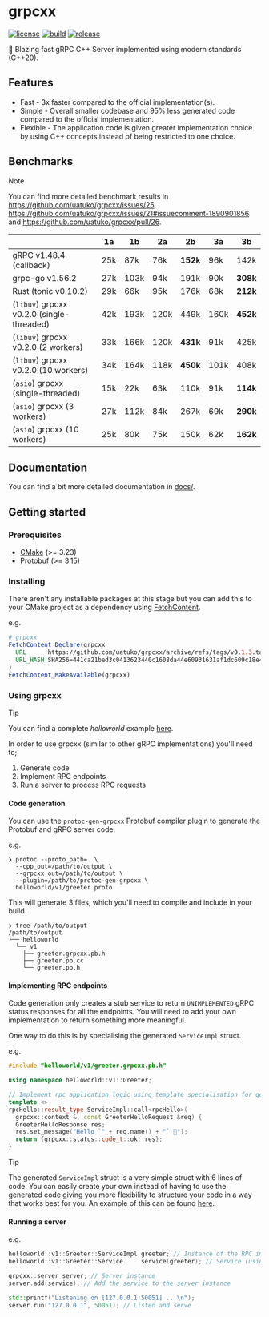 # grpcxx

[![license](https://img.shields.io/badge/license-MIT-green)](https://raw.githubusercontent.com/uatuko/grpcxx/main/LICENSE)
[![build](https://github.com/uatuko/grpcxx/actions/workflows/build.yaml/badge.svg?branch=main)](https://github.com/uatuko/grpcxx/actions/workflows/build.yaml)
[![release](https://img.shields.io/github/v/release/uatuko/grpcxx)](https://github.com/uatuko/grpcxx/releases)

🚀 Blazing fast gRPC C++ Server implemented using modern standards (C++20).

## Features

* Fast - 3x faster compared to the official implementation(s).
* Simple - Overall smaller codebase and 95% less generated code compared to the official implementation.
* Flexible - The application code is given greater implementation choice by using C++ concepts instead of being restricted to one choice.


## Benchmarks

> [!NOTE]
> You can find more detailed benchmark results in https://github.com/uatuko/grpcxx/issues/25,
> https://github.com/uatuko/grpcxx/issues/21#issuecomment-1890901856 and https://github.com/uatuko/grpcxx/pull/26.

|                                           | 1a  | 1b   | 2a   | 2b   | 3a   | 3b   |
| ----------------------------------------- | --- | ---- | ---- | ---- | ---- | ---- |
| gRPC v1.48.4 (callback)                   | 25k | 87k  | 76k  | **152k** | 96k  | 142k |
| grpc-go v1.56.2                           | 27k | 103k | 94k  | 191k | 90k  | **308k** |
| Rust (tonic v0.10.2)                      | 29k | 66k  | 95k  | 176k | 68k  | **212k** |
| (`libuv`) grpcxx v0.2.0 (single-threaded) | 42k | 193k | 120k | 449k | 160k | **452k** |
| (`libuv`) grpcxx v0.2.0 (2 workers)       | 33k | 166k | 120k | **431k** | 91k  | 425k |
| (`libuv`) grpcxx v0.2.0 (10 workers)      | 34k | 164k | 118k | **450k** | 101k | 408k |
| (`asio`) grpcxx (single-threaded)         | 15k | 22k  | 63k  | 110k | 91k  | **114k** |
| (`asio`) grpcxx (3 workers)               | 27k | 112k | 84k  | 267k | 69k  | **290k** |
| (`asio`) grpcxx (10 workers)              | 25k | 80k  | 75k  | 150k | 62k  | **162k** |

## Documentation

You can find a bit more detailed documentation in [docs/](docs/README.md).


## Getting started

### Prerequisites

* [CMake](https://cmake.org) (>= 3.23)
* [Protobuf](https://protobuf.dev) (>= 3.15)

### Installing

There aren't any installable packages at this stage but you can add this to your CMake project as a dependency using
[FetchContent](https://cmake.org/cmake/help/latest/module/FetchContent.html).

e.g.
```cmake
# grpcxx
FetchContent_Declare(grpcxx
  URL      https://github.com/uatuko/grpcxx/archive/refs/tags/v0.1.3.tar.gz
  URL_HASH SHA256=441ca21bed3c0413623440c1608da44e60931631af1dc609c18e4a955f8cb3a5
)
FetchContent_MakeAvailable(grpcxx)
```

### Using grpcxx

> [!TIP]
> You can find a complete _helloworld_ example [here](https://github.com/uatuko/grpcxx/tree/main/examples/helloworld).

In order to use grpcxx (similar to other gRPC implementations) you'll need to;

1. Generate code
2. Implement RPC endpoints
3. Run a server to process RPC requests

#### Code generation

You can use the `protoc-gen-grpcxx` Protobuf compiler plugin to generate the Protobuf and gRPC server code.

e.g.
```
❯ protoc --proto_path=. \
  --cpp_out=/path/to/output \
  --grpcxx_out=/path/to/output \
  --plugin=/path/to/protoc-gen-grpcxx \
  helloworld/v1/greeter.proto
```

This will generate 3 files, which you'll need to compile and include in your build.
```
❯ tree /path/to/output
/path/to/output
└── helloworld
  └── v1
    ├── greeter.grpcxx.pb.h
    ├── greeter.pb.cc
    └── greeter.pb.h
```

#### Implementing RPC endpoints

Code generation only creates a stub service to return `UNIMPLEMENTED` gRPC status responses for all the endpoints. You
will need to add your own implementation to return something more meaningful.

One way to do this is by specialising the generated `ServiceImpl` struct.

e.g.
```cpp
#include "helloworld/v1/greeter.grpcxx.pb.h"

using namespace helloworld::v1::Greeter;

// Implement rpc application logic using template specialisation for generated `ServiceImpl` struct
template <>
rpcHello::result_type ServiceImpl::call<rpcHello>(
  grpcxx::context &, const GreeterHelloRequest &req) {
  GreeterHelloResponse res;
  res.set_message("Hello `" + req.name() + "` 👋");
  return {grpcxx::status::code_t::ok, res};
}
```

> [!TIP]
> The generated `ServiceImpl` struct is a very simple struct with 6 lines of code. You can easily create
> your own instead of having to use the generated code giving you more flexibility to structure your
> code in a way that works best for you. An example of this can be found [here](https://github.com/uatuko/grpcxx/blob/c6934c3223a76f50439bb1dda98aa25482829b95/examples/helloworld/main.cpp#L19).

#### Running a server

e.g.
```cpp
helloworld::v1::Greeter::ServiceImpl greeter; // Instance of the RPC implementation
helloworld::v1::Greeter::Service     service(greeter); // Service (using the RPC implementation)

grpcxx::server server; // Server instance
server.add(service); // Add the service to the server instance

std::printf("Listening on [127.0.0.1:50051] ...\n");
server.run("127.0.0.1", 50051); // Listen and serve
```
